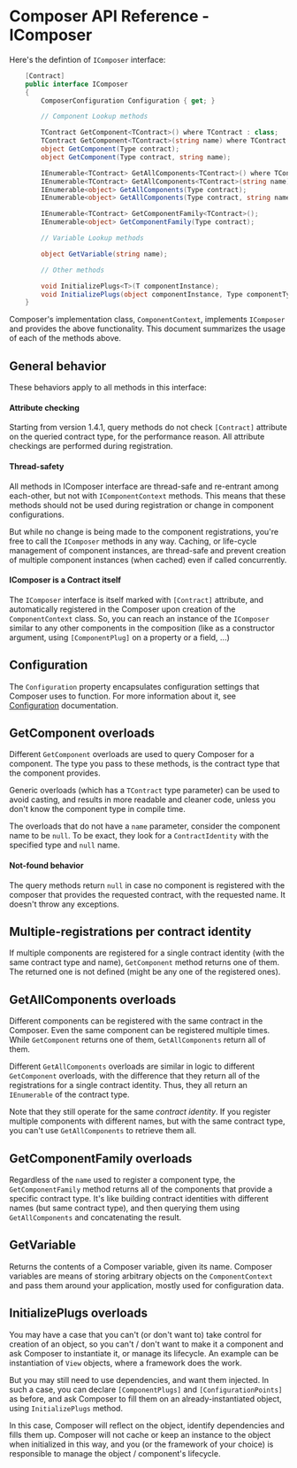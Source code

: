 # Composer API Reference - IComposer

Here's the defintion of `IComposer` interface:

```csharp
	[Contract]
	public interface IComposer
	{
        ComposerConfiguration Configuration { get; }

		// Component Lookup methods

		TContract GetComponent<TContract>() where TContract : class;
		TContract GetComponent<TContract>(string name) where TContract : class;
		object GetComponent(Type contract);
		object GetComponent(Type contract, string name);

		IEnumerable<TContract> GetAllComponents<TContract>() where TContract : class;
		IEnumerable<TContract> GetAllComponents<TContract>(string name) where TContract : class;
		IEnumerable<object> GetAllComponents(Type contract);
		IEnumerable<object> GetAllComponents(Type contract, string name);

		IEnumerable<TContract> GetComponentFamily<TContract>();
		IEnumerable<object> GetComponentFamily(Type contract);

		// Variable Lookup methods

		object GetVariable(string name);

		// Other methods

		void InitializePlugs<T>(T componentInstance);
		void InitializePlugs(object componentInstance, Type componentType);
	}
```

Composer's implementation class, `ComponentContext`, implements `IComposer` and provides the above
functionality. This document summarizes the usage of each of the methods above.



## General behavior

These behaviors apply to all methods in this interface:

#### Attribute checking

Starting from version 1.4.1, query methods do not check `[Contract]` attribute on the queried
contract type, for the performance reason. All attribute checkings are performed during registration.

#### Thread-safety

All methods in IComposer interface are thread-safe and re-entrant among each-other, but not
with `IComponentContext` methods. This means that these methods should not be used during
registration or change in component configurations. 

But while no change is being made to the
component registrations, you're free to call the `IComposer` methods in any way. Caching, or
life-cycle management of component instances, are thread-safe and prevent creation of multiple
component instances (when cached) even if called concurrently.

#### IComposer is a Contract itself

The `IComposer` interface is itself marked with `[Contract]` attribute, and automatically registered
in the Composer upon creation of the `ComponentContext` class. So, you can reach an instance of the
`IComposer` similar to any other components in the composition (like as a constructor argument, using
`[ComponentPlug]` on a property or a field, ...)



## Configuration

The `Configuration` property encapsulates configuration settings that Composer uses to function.
For more information about it, see [Configuration](configuration.md) documentation.



## GetComponent overloads

Different `GetComponent` overloads are used to query Composer for a component. The type you pass to these
methods, is the contract type that the component provides.

Generic overloads (which has a `TContract` type parameter) can be used to avoid casting, and results in
more readable and cleaner code, unless you don't know the component type in compile time.

The overloads that do not have a `name` parameter, consider the component name to be `null`. To be
exact, they look for a `ContractIdentity` with the specified type and `null` name.

#### Not-found behavior

The query methods return `null` in case no component is registered with the composer that
provides the requested contract, with the requested name. It doesn't throw any exceptions.

## Multiple-registrations per contract identity

If multiple components are registered for a single contract identity (with the same contract type
and name), `GetComponent` method returns one of them. The returned one is not defined (might be
any one of the registered ones).



## GetAllComponents overloads

Different components can be registered with the same contract in the Composer. Even the same component
can be registered multiple times. While `GetComponent` returns one of them, `GetAllComponents` return
all of them.

Different `GetAllComponents` overloads are similar in logic to different `GetComponent` overloads, with
the difference that they return all of the registrations for a single contract identity. Thus, they all
return an `IEnumerable` of the contract type.

Note that they still operate for the same *contract identity*. If you register multiple components with
different names, but with the same contract type, you can't use `GetAllComponents` to retrieve them all.



## GetComponentFamily overloads

Regardless of the `name` used to register a component type, the `GetComponentFamily` method returns all
of the components that provide a specific contract type. It's like building contract identities with
different names (but same contract type), and then querying them using `GetAllComponents` and 
concatenating the result.



## GetVariable

Returns the contents of a Composer variable, given its name. Composer variables are means of storing 
arbitrary objects on the `ComponentContext` and pass them around your application, mostly used for 
configuration data.



## InitializePlugs overloads

You may have a case that you can't (or don't want to) take control for creation of an object, 
so you can't / don't want to make it a component and ask Composer to instantiate it, or manage 
its lifecycle. An example can be instantiation of `View` objects, where a framework does the
work.

But you may still need to use dependencies, and want them injected. In such a case, you can
declare `[ComponentPlugs]` and `[ConfigurationPoints]` as before, and ask Composer to fill them
on an already-instantiated object, using `InitializePlugs` method.

In this case, Composer will reflect on the object, identify dependencies and fills them up.
Composer will not cache or keep an instance to the object when initialized in this way, and you
(or the framework of your choice) is responsible to manage the object / component's lifecycle.
